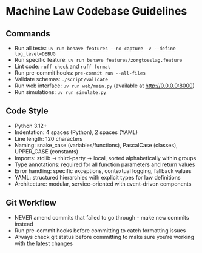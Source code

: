 # Machine Law Codebase Guidelines

## Commands
- Run all tests: `uv run behave features --no-capture -v --define log_level=DEBUG`
- Run specific feature: `uv run behave features/zorgtoeslag.feature`
- Lint code: `ruff check` and `ruff format`
- Run pre-commit hooks: `pre-commit run --all-files`
- Validate schemas: `./script/validate`
- Run web interface: `uv run web/main.py` (available at http://0.0.0.0:8000)
- Run simulations: `uv run simulate.py`

## Code Style
- Python 3.12+
- Indentation: 4 spaces (Python), 2 spaces (YAML)
- Line length: 120 characters
- Naming: snake_case (variables/functions), PascalCase (classes), UPPER_CASE (constants)
- Imports: stdlib → third-party → local, sorted alphabetically within groups
- Type annotations: required for all function parameters and return values
- Error handling: specific exceptions, contextual logging, fallback values
- YAML: structured hierarchies with explicit types for law definitions
- Architecture: modular, service-oriented with event-driven components

## Git Workflow
- NEVER amend commits that failed to go through - make new commits instead
- Run pre-commit hooks before committing to catch formatting issues
- Always check git status before committing to make sure you're working with the latest changes
